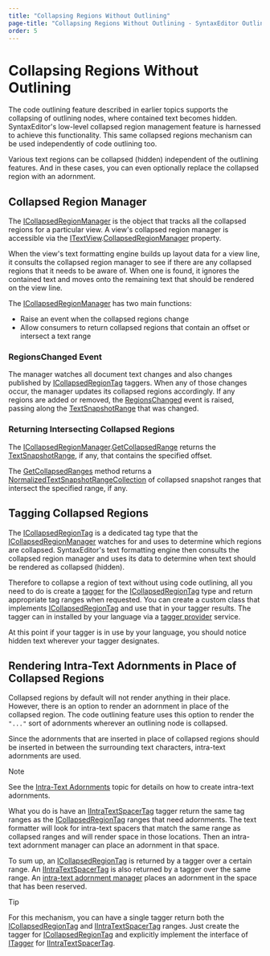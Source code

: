 ```yaml
---
title: "Collapsing Regions Without Outlining"
page-title: "Collapsing Regions Without Outlining - SyntaxEditor Outlining and Collapsing Features"
order: 5
---
```

# Collapsing Regions Without Outlining

The code outlining feature described in earlier topics supports the collapsing of outlining nodes, where contained text becomes hidden.  SyntaxEditor's low-level collapsed region management feature is harnessed to achieve this functionality.  This same collapsed regions mechanism can be used independently of code outlining too.

Various text regions can be collapsed (hidden) independent of the outlining features.  And in these cases, you can even optionally replace the collapsed region with an adornment.

## Collapsed Region Manager

The [ICollapsedRegionManager](xref:@ActiproUIRoot.Controls.SyntaxEditor.ICollapsedRegionManager) is the object that tracks all the collapsed regions for a particular view.  A view's collapsed region manager is accessible via the [ITextView](xref:@ActiproUIRoot.Controls.SyntaxEditor.ITextView).[CollapsedRegionManager](xref:@ActiproUIRoot.Controls.SyntaxEditor.ITextView.CollapsedRegionManager) property.

When the view's text formatting engine builds up layout data for a view line, it consults the collapsed region manager to see if there are any collapsed regions that it needs to be aware of.  When one is found, it ignores the contained text and moves onto the remaining text that should be rendered on the view line.

The [ICollapsedRegionManager](xref:@ActiproUIRoot.Controls.SyntaxEditor.ICollapsedRegionManager) has two main functions:

- Raise an event when the collapsed regions change
- Allow consumers to return collapsed regions that contain an offset or intersect a text range

### RegionsChanged Event

The manager watches all document text changes and also changes published by [ICollapsedRegionTag](xref:ActiproSoftware.Text.Tagging.ICollapsedRegionTag) taggers.  When any of those changes occur, the manager updates its collapsed regions accordingly.  If any regions are added or removed, the [RegionsChanged](xref:@ActiproUIRoot.Controls.SyntaxEditor.ICollapsedRegionManager.RegionsChanged) event is raised, passing along the [TextSnapshotRange](xref:ActiproSoftware.Text.TextSnapshotRange) that was changed.

### Returning Intersecting Collapsed Regions

The [ICollapsedRegionManager](xref:@ActiproUIRoot.Controls.SyntaxEditor.ICollapsedRegionManager).[GetCollapsedRange](xref:@ActiproUIRoot.Controls.SyntaxEditor.ICollapsedRegionManager.GetCollapsedRange*) returns the [TextSnapshotRange](xref:ActiproSoftware.Text.TextSnapshotRange), if any, that contains the specified offset.

The [GetCollapsedRanges](xref:@ActiproUIRoot.Controls.SyntaxEditor.ICollapsedRegionManager.GetCollapsedRanges*) method returns a [NormalizedTextSnapshotRangeCollection](xref:ActiproSoftware.Text.NormalizedTextSnapshotRangeCollection) of collapsed snapshot ranges that intersect the specified range, if any.

## Tagging Collapsed Regions

The [ICollapsedRegionTag](xref:ActiproSoftware.Text.Tagging.ICollapsedRegionTag) is a dedicated tag type that the [ICollapsedRegionManager](xref:@ActiproUIRoot.Controls.SyntaxEditor.ICollapsedRegionManager) watches for and uses to determine which regions are collapsed.  SyntaxEditor's text formatting engine then consults the collapsed region manager and uses its data to determine when text should be rendered as collapsed (hidden).

Therefore to collapse a region of text without using code outlining, all you need to do is create a [tagger](../../text-parsing/tagging/taggers.md) for the [ICollapsedRegionTag](xref:ActiproSoftware.Text.Tagging.ICollapsedRegionTag) type and return appropriate tag ranges when requested.  You can create a custom class that implements [ICollapsedRegionTag](xref:ActiproSoftware.Text.Tagging.ICollapsedRegionTag) and use that in your tagger results.  The tagger can in installed by your language via a [tagger provider](../../text-parsing/tagging/taggers.md) service.

At this point if your tagger is in use by your language, you should notice hidden text wherever your tagger designates.

## Rendering Intra-Text Adornments in Place of Collapsed Regions

Collapsed regions by default will not render anything in their place.  However, there is an option to render an adornment in place of the collapsed region.  The code outlining feature uses this option to render the `"..."` sort of adornments wherever an outlining node is collapsed.

Since the adornments that are inserted in place of collapsed regions should be inserted in between the surrounding text characters, intra-text adornments are used.

> [!NOTE]
> See the [Intra-Text Adornments](../adornment/intra-text-adornments.md) topic for details on how to create intra-text adornments.

What you do is have an [IIntraTextSpacerTag](xref:ActiproSoftware.Text.Tagging.IIntraTextSpacerTag) tagger return the same tag ranges as the [ICollapsedRegionTag](xref:ActiproSoftware.Text.Tagging.ICollapsedRegionTag) ranges that need adornments.  The text formatter will look for intra-text spacers that match the same range as collapsed ranges and will render space in those locations.  Then an intra-text adornment manager can place an adornment in that space.

To sum up, an [ICollapsedRegionTag](xref:ActiproSoftware.Text.Tagging.ICollapsedRegionTag) is returned by a tagger over a certain range.  An [IIntraTextSpacerTag](xref:ActiproSoftware.Text.Tagging.IIntraTextSpacerTag) is also returned by a tagger over the same range.  An [intra-text adornment manager](../adornment/intra-text-adornments.md) places an adornment in the space that has been reserved.

> [!TIP]
> For this mechanism, you can have a single tagger return both the [ICollapsedRegionTag](xref:ActiproSoftware.Text.Tagging.ICollapsedRegionTag) and [IIntraTextSpacerTag](xref:ActiproSoftware.Text.Tagging.IIntraTextSpacerTag) ranges.  Just create the tagger for [ICollapsedRegionTag](xref:ActiproSoftware.Text.Tagging.ICollapsedRegionTag) and explicitly implement the interface of [ITagger<T>](xref:ActiproSoftware.Text.Tagging.ITagger`1) for [IIntraTextSpacerTag](xref:ActiproSoftware.Text.Tagging.IIntraTextSpacerTag).
